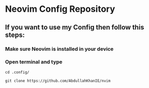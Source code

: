 # Neovim Config Repository
## If you want to use my Config then follow this steps:
### Make sure Neovim is installed in your device 
### Open terminal and type
``` 
cd .config/
```
```
git clone https://github.com/AbdullahKhanIE/nvim 
```
